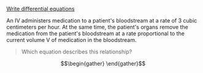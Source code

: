 [Write differential equations](https://www.khanacademy.org/math/differential-equations/first-order-differential-equations/differential-equations-intro/e/write-differential-equations)

An IV administers medication to a patient's bloodstream at a rate of 3 cubic centimeters per hour.
At the same time, the patient's organs remove the medication from the patient's bloodstream at a rate proportional to the current volume V of medication in the bloodstream.

> Which equation describes this relationship?

```math
\begin{gather}

\end{gather}
```
